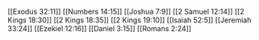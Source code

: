 [[Exodus 32:11]]
[[Numbers 14:15]]
[[Joshua 7:9]]
[[2 Samuel 12:14]]
[[2 Kings 18:30]]
[[2 Kings 18:35]]
[[2 Kings 19:10]]
[[Isaiah 52:5]]
[[Jeremiah 33:24]]
[[Ezekiel 12:16]]
[[Daniel 3:15]]
[[Romans 2:24]]
